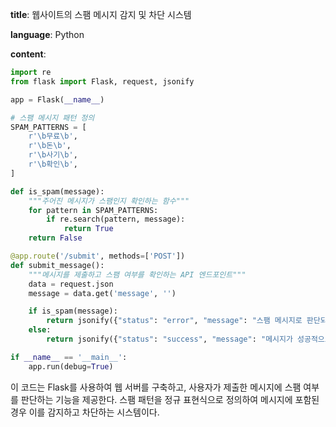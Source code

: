 **title**: 웹사이트의 스팸 메시지 감지 및 차단 시스템

**language**: Python

**content**:
```python
import re
from flask import Flask, request, jsonify

app = Flask(__name__)

# 스팸 메시지 패턴 정의
SPAM_PATTERNS = [
    r'\b무료\b',
    r'\b돈\b',
    r'\b사기\b',
    r'\b확인\b',
]

def is_spam(message):
    """주어진 메시지가 스팸인지 확인하는 함수"""
    for pattern in SPAM_PATTERNS:
        if re.search(pattern, message):
            return True
    return False

@app.route('/submit', methods=['POST'])
def submit_message():
    """메시지를 제출하고 스팸 여부를 확인하는 API 엔드포인트"""
    data = request.json
    message = data.get('message', '')

    if is_spam(message):
        return jsonify({"status": "error", "message": "스팸 메시지로 판단되었습니다."}), 400
    else:
        return jsonify({"status": "success", "message": "메시지가 성공적으로 전송되었습니다."}), 200

if __name__ == '__main__':
    app.run(debug=True)
```

이 코드는 Flask를 사용하여 웹 서버를 구축하고, 사용자가 제출한 메시지에 스팸 여부를 판단하는 기능을 제공한다. 스팸 패턴을 정규 표현식으로 정의하여 메시지에 포함된 경우 이를 감지하고 차단하는 시스템이다.